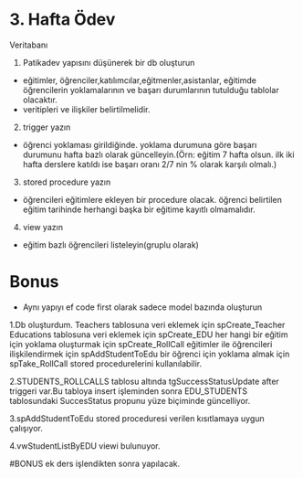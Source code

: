 # 3. Hafta Ödev
Veritabanı 
1. Patikadev yapısını düşünerek bir db oluşturun
  - eğitimler, öğrenciler,katılımcılar,eğitmenler,asistanlar, eğitimde öğrencilerin yoklamalarının ve başarı durumlarının tutulduğu tablolar olacaktır.
  - veritipleri ve ilişkiler belirtilmelidir.
2. trigger yazın
  - öğrenci yoklaması girildiğinde. yoklama durumuna göre başarı durumunu hafta bazlı olarak güncelleyin.(Örn: eğitim 7 hafta olsun. ilk iki hafta derslere katıldı ise başarı oranı 2/7 nin % olarak karşılı olmalı.)
3. stored procedure yazın
  - öğrencileri eğitimlere ekleyen bir procedure olacak. öğrenci belirtilen eğitim tarihinde herhangi başka bir eğitime kayıtlı olmamalıdır.
4. view yazın
  - eğitim bazlı öğrencileri listeleyin(gruplu olarak)

# Bonus
- Aynı yapıyı ef code first olarak sadece model bazında oluşturun


1.Db oluşturdum.
  Teachers tablosuna veri eklemek için spCreate_Teacher
  Educations tablosuna veri eklemek için spCreate_EDU
  her hangi bir eğitim için yoklama oluşturmak için spCreate_RollCall
  eğitimler ile öğrencileri ilişkilendirmek için spAddStudentToEdu
  bir öğrenci için yoklama almak için spTake_RollCall stored procedurelerini kullanılabilir.
  
2.STUDENTS_ROLLCALLS tablosu altında tgSuccessStatusUpdate after triggeri var.Bu tabloya insert işleminden sonra EDU_STUDENTS tablosundaki SuccesStatus propunu yüze biçiminde güncelliyor.

3.spAddStudentToEdu stored proceduresi verilen kısıtlamaya uygun çalışıyor.

4.vwStudentListByEDU viewi bulunuyor.

#BONUS ek ders işlendikten sonra yapılacak.
